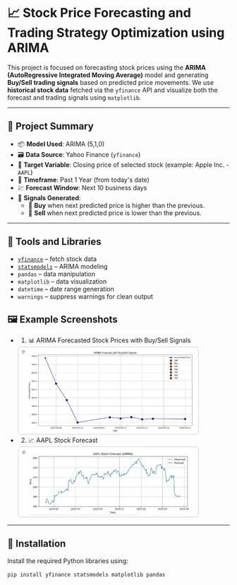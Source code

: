# 📈 Stock Price Forecasting and Trading Strategy Optimization using ARIMA

This project is focused on forecasting stock prices using the **ARIMA (AutoRegressive Integrated Moving Average)** model and generating **Buy/Sell trading signals** based on predicted price movements. We use **historical stock data** fetched via the `yfinance` API and visualize both the forecast and trading signals using `matplotlib`.

---

## 🧠 Project Summary

- 📦 **Model Used**: ARIMA (5,1,0)
- 🗃️ **Data Source**: Yahoo Finance (`yfinance`)
- 🧮 **Target Variable**: Closing price of selected stock (example: Apple Inc. - `AAPL`)
- 📅 **Timeframe**: Past 1 Year (from today's date)
- 💹 **Forecast Window**: Next 10 business days
- 📍 **Signals Generated**:
  - 🔼 **Buy** when next predicted price is higher than the previous.
  - 🔽 **Sell** when next predicted price is lower than the previous.

---

## 🧰 Tools and Libraries

- [`yfinance`](https://pypi.org/project/yfinance/) – fetch stock data
- [`statsmodels`](https://www.statsmodels.org/stable/index.html) – ARIMA modeling
- `pandas` – data manipulation
- `matplotlib` – data visualization
- `datetime` – date range generation
- `warnings` – suppress warnings for clean output

## 🖼️ Example Screenshots

- 1. 📊 ARIMA Forecasted Stock Prices with Buy/Sell Signals  
  <img src="screenshot/forecast.png" width="400" style="border: 1px solid #ccc; border-radius: 8px; padding: 4px;" />

- 2. 📈 AAPL Stock Forecast  
  <img src="screenshot/stock_forecast.png" width="400" style="border: 1px solid #ccc; border-radius: 8px; padding: 4px;" />

---

## 🔧 Installation

Install the required Python libraries using:

```bash
pip install yfinance statsmodels matplotlib pandas
